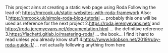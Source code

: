 This project aims at creating a static web page using Roda
Following the lead of:
https://mrcook.uk/static-websites-with-roda-framework
Also:
1.https://mrcook.uk/simple-roda-blog-tutorial ... probably this one will be used as reference for the next project
2.https://roda.jeremyevans.net/ and https://roda.jeremyevans.net/documentation.html ... the definitive reference
3.https://fiachetti.gitlab.io/mastering-roda/ ... the book... I find it hard to read unless you already know stuff
4.https://www.kdobson.net/2019/ruby-roda-guide-1/ ... not actually following anything from here